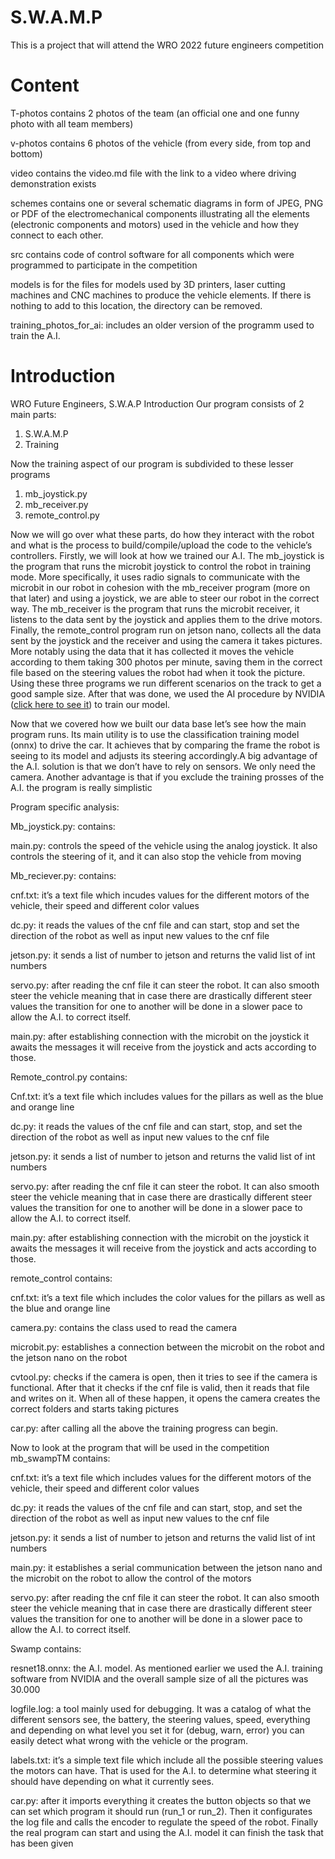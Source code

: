 # S.W.A.M.P
This is a project that will attend the WRO 2022 future engineers competition  
# Content
T-photos contains 2 photos of the team (an official one and one funny photo with all team members)

v-photos contains 6 photos of the vehicle (from every side, from top and bottom)

video contains the video.md file with the link to a video where driving demonstration exists

schemes contains one or several schematic diagrams in form of JPEG, PNG or PDF of the electromechanical components illustrating all the elements (electronic components and motors) used in the vehicle and how they connect to each other.

src contains code of control software for all components which were programmed to participate in the competition

models is for the files for models used by 3D printers, laser cutting machines and CNC machines to produce the vehicle elements. If there is nothing to add to this location, the directory can be removed.

training_photos_for_ai: includes an older version of the programm used to train the A.I. 

# Introduction
WRO Future Engineers, S.W.A.P Introduction 
Our program consists of 2 main parts:
1.	S.W.A.M.P
2.	Training 


Now the training aspect of our program is subdivided to these lesser programs 
1.	mb_joystick.py
2.	mb_receiver.py
3.	remote_control.py	


Now we will go over what these parts, do how they interact with the robot and what is the process to build/compile/upload the code to the vehicle’s controllers.
Firstly, we will look at how we trained our A.I. The mb_joystick is the program that runs the microbit joystick to control the robot in training mode. More
specifically, it uses radio signals to communicate with the microbit in our robot in cohesion with the mb_receiver program (more on that later) and using a joystick,
we are able to steer our robot in the correct way. The mb_receiver is the program that runs the microbit receiver, it listens to the data sent by the joystick and
applies them to the drive motors. Finally, the remote_control program run on jetson nano, collects all the data sent by the joystick and the receiver and using the
camera it takes pictures. More notably using the data that it has collected it moves the vehicle according to them taking 300 photos per minute, saving them in the
correct file based on the steering values the robot had when it took the picture. Using these three programs we run different scenarios on the track to get a good
sample size. After that was done, we used the AI procedure by NVIDIA ([click here to see it](https://github.com/dusty-nv/jetson-inference/blob/master/docs/pytorch-collect.md)) to train our model.

Now that we covered how we built our data base let’s see how the main program runs.
Its main utility is to use the classification training model (onnx) to drive the car. It achieves that by comparing the frame the robot is seeing to its model and
adjusts its steering accordingly.A big advantage of the A.I. solution is that we don’t have to rely on sensors. We only need the camera. Another advantage is that if you exclude the training prosses of the A.I. the program is really simplistic

Program specific analysis:

Mb_joystick.py: contains:

main.py: controls the speed of the vehicle using the analog joystick. It also controls the steering of it, and it can also stop the vehicle from moving 

Mb_reciever.py: contains:

cnf.txt: it’s a text file which incudes values for the different motors of the vehicle, their speed and different color values 

dc.py: it reads the values of the cnf file and can start, stop and set the direction of the robot as well as input new values to the cnf file 

jetson.py: it sends a list of number to jetson and returns the valid list of int numbers

servo.py: after reading the cnf file it can steer the robot. It can also smooth steer the vehicle meaning that in case there are drastically different steer values the transition for one to another will be done in a slower pace to allow the A.I. to correct itself.

main.py: after establishing connection with the microbit on the joystick it awaits the messages it will receive from the joystick and acts according to those.

Remote_control.py contains:

Cnf.txt: it’s a text file which includes values for the pillars as well as the blue and orange line

dc.py: it reads the values of the cnf file and can start, stop, and set the direction of the robot as well as input new values to the cnf file 

jetson.py: it sends a list of number to jetson and returns the valid list of int numbers

servo.py: after reading the cnf file it can steer the robot. It can also smooth steer the vehicle meaning that in case there are drastically different steer values the transition for one to another will be done in a slower pace to allow the A.I. to correct itself.

main.py: after establishing connection with the microbit on the joystick it awaits the messages it will receive from the joystick and acts according to those.

remote_control contains:

cnf.txt: it’s a text file which includes the color values for the pillars as well as the blue and orange line

camera.py: contains the class used to read the camera

microbit.py: establishes a connection between the microbit on the robot and the jetson nano on the robot 

cvtool.py: checks if the camera is open, then it tries to see if the camera is functional. After that it checks if the cnf file is valid, then it reads that file and writes on it. When all of these happen, it opens the camera creates the correct folders and starts taking pictures 

car.py: after calling all the above the training progress can begin.

Now to look at the program that will be used in the competition 
mb_swampTM contains:

cnf.txt: it’s a text file which includes values for the different motors of the vehicle, their speed and different color values

dc.py: it reads the values of the cnf file and can start, stop, and set the direction of the robot as well as input new values to the cnf file 

jetson.py: it sends a list of number to jetson and returns the valid list of int numbers

main.py: it establishes a serial communication between the jetson nano and the microbit on the robot to allow the control of the motors

servo.py: after reading the cnf file it can steer the robot. It can also smooth steer the vehicle meaning that in case there are drastically different steer values the transition for one to another will be done in a slower pace to allow the A.I. to correct itself.

Swamp contains:

resnet18.onnx: the A.I. model. As mentioned earlier we used the A.I. training software from NVIDIA and the overall sample size of all the pictures was 30.000

logfile.log: a tool mainly used for debugging. It was a catalog of what the different sensors see, the battery, the steering values, speed, everything and depending on what level you set it for (debug, warn, error) you can easily detect what wrong with the vehicle or the program.

labels.txt: it’s a simple text file which include all the possible steering values the motors can have. That is used for the A.I. to determine what steering it should have depending on what it currently sees.

car.py: after it imports everything it creates the button objects so that we can set which program it should run (run_1 or run_2). Then it configurates the log file and calls the encoder to regulate the speed of the robot. Finally the real program can start and using the A.I. model it can finish the task that has been given
